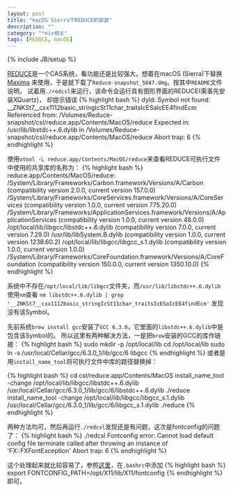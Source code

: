 ```yaml
---
layout: post
title: "macOS Sierra下REDUCE的安装"
description: ""
category: "*nix相关"
tags: [REDUCE, macOS]
---
```

{% include JB/setup %}

[REDUCE][reduce]是一个CAS系统，看功能还是比较强大，想着在macOS (Sierra)下替换[Maxima][maxima]
来使用，于是就下载了`Reduce-snapshot_5847.dmg`。按其中`README`文件说明，
试着用`./redcsl`来运行，该命令会运行具有图形界面的REDUCE(需事先安装XQuartz)，
却提示错误
{% highlight bash %}
dyld: Symbol not found: __ZNKSt7__cxx1112basic_stringIcSt11char_traitsIcESaIcEE4findEcm
  Referenced from: /Volumes/Reduce-snapshot/csl/reduce.app/Contents/MacOS/reduce
  Expected in: /usr/lib/libstdc++.6.dylib
 in /Volumes/Reduce-snapshot/csl/reduce.app/Contents/MacOS/reduce
Abort trap: 6
{% endhighlight %}


[reduce]:http://www.reduce-algebra.com
[maxima]:https://maxima.sourceforge.io

使用`otool -L reduce.app/Contents/MacOS/reduce`来查看REDUCE可执行文件中使用的共享库的名称为：
{% highlight bash %}
reduce.app/Contents/MacOS/reduce:
	/System/Library/Frameworks/Carbon.framework/Versions/A/Carbon (compatibility version 2.0.0, current version 157.0.0)
	/System/Library/Frameworks/CoreServices.framework/Versions/A/CoreServices (compatibility version 1.0.0, current version 775.20.0)
	/System/Library/Frameworks/ApplicationServices.framework/Versions/A/ApplicationServices (compatibility version 1.0.0, current version 48.0.0)
	/opt/local/lib/libgcc/libstdc++.6.dylib (compatibility version 7.0.0, current version 7.29.0)
	/usr/lib/libSystem.B.dylib (compatibility version 1.0.0, current version 1238.60.2)
	/opt/local/lib/libgcc/libgcc_s.1.dylib (compatibility version 1.0.0, current version 1.0.0)
	/System/Library/Frameworks/CoreFoundation.framework/Versions/A/CoreFoundation (compatibility version 150.0.0, current version 1350.10.0)
{% endhighlight %}

系统中不存在`/opt/local/lib/libgcc`文件夹，而`/usr/lib/libstdc++.6.dylib`使用`nm`查看
`nm libstdc++.6.dylib | grep '__ZNKSt7__cxx1112basic_stringIcSt11char_traitsIcESaIcEE4findEcm'`
发现没有该Symbol。

先前系统`brew install gcc`安装了`GCC 6.3.0`，它里面的`libstdc++.6.dylib`中是包含该Symbol的。
所以这里有两种解决方法，一是把`brew`安装的GCC的库作链接：
{% highlight bash %}
sudo mkdir -p /opt/local/lib
cd /opt/local/lib
sudo ln -s /usr/local/Cellar/gcc/6.3.0_1/lib/gcc/6 libgcc
{% endhighlight %}
或者是用`install_name_tool`将可执行文件中库的路径替换掉：

{% highlight bash %}
cd csl/reduce.app/Contents/MacOS
install_name_tool -change /opt/local/lib/libgcc/libstdc++.6.dylib /usr/local/Cellar/gcc/6.3.0_1/lib/gcc/6/libstdc++.6.dylib ./reduce
install_name_tool -change /opt/local/lib/libgcc/libgcc_s.1.dylib /usr/local/Cellar/gcc/6.3.0_1/lib/gcc/6/libgcc_s.1.dylib ./reduce
{% endhighlight %}

两种方法均可，然后再运行`./redcsl`发现还是有问题，这次是fontconfig的问题了：
{% highlight bash %}
./redcsl 
Fontconfig error: Cannot load default config file
terminate called after throwing an instance of 'FX::FXFontException'
Abort trap: 6
{% endhighlight %}

这个处理起来就比较容易了，参照[这里](http://blog.neten.de/posts/2013/10/06/use-ffmpeg-to-burn-subtitles-into-the-video/)，在`.bashrc`中添加
{% highlight bash %}
export FONTCONFIG_PATH=/opt/X11/lib/X11/fontconfig
{% endhighlight %}
即可。